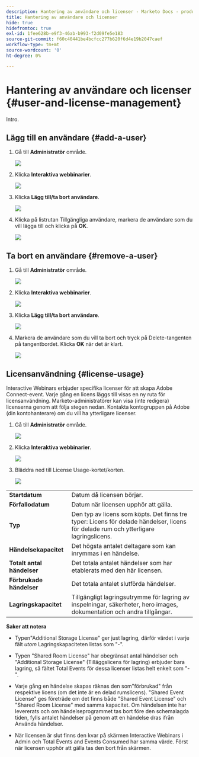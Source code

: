 ```yaml
---
description: Hantering av användare och licenser - Marketo Docs - produktdokumentation
title: Hantering av användare och licenser
hide: true
hidefromtoc: true
exl-id: 1fee628b-e9f3-46ab-b993-f2d09fe5e183
source-git-commit: f60c40441be4bcfcc277b620f6d4e19b2047caef
workflow-type: tm+mt
source-wordcount: '0'
ht-degree: 0%

---
```


# Hantering av användare och licenser {#user-and-license-management}

Intro.

## Lägg till en användare {#add-a-user}

1. Gå till **Administratör** område.

   ![](assets/user-and-license-management-1.png)

1. Klicka **Interaktiva webbinarier**.

   ![](assets/user-and-license-management-2.png)

1. Klicka **Lägg till/ta bort användare**.

   ![](assets/user-and-license-management-3.png)

1. Klicka på listrutan Tillgängliga användare, markera de användare som du vill lägga till och klicka på **OK**.

   ![](assets/user-and-license-management-4.png)

## Ta bort en användare {#remove-a-user}

1. Gå till **Administratör** område.

   ![](assets/user-and-license-management-5.png)

1. Klicka **Interaktiva webbinarier**.

   ![](assets/user-and-license-management-6.png)

1. Klicka **Lägg till/ta bort användare**.

   ![](assets/user-and-license-management-7.png)

1. Markera de användare som du vill ta bort och tryck på Delete-tangenten på tangentbordet. Klicka **OK** när det är klart.

   ![](assets/user-and-license-management-8.png)

## Licensanvändning {#license-usage}

Interactive Webinars erbjuder specifika licenser för att skapa Adobe Connect-event. Varje gång en licens läggs till visas en ny ruta för licensanvändning. Marketo-administratörer kan visa (inte redigera) licenserna genom att följa stegen nedan. Kontakta kontogruppen på Adobe (din kontohanterare) om du vill ha ytterligare licenser.

1. Gå till **Administratör** område.

   ![](assets/user-and-license-management-9.png)

1. Klicka **Interaktiva webbinarier**.

   ![](assets/user-and-license-management-10.png)

1. Bläddra ned till License Usage-kortet/korten.

   ![](assets/user-and-license-management-11.png)

<table> 
  <tr> 
   <td><b>Startdatum</b></td>
   <td>Datum då licensen börjar.</td>
  </tr>
  <tr> 
   <td><b>Förfallodatum</b></td>
   <td>Datum när licensen upphör att gälla.</td>
  </tr>
  <tr> 
   <td><b>Typ</b></td>
   <td>Den typ av licens som köpts. Det finns tre typer: Licens för delade händelser, licens för delade rum och ytterligare lagringslicens.</td>
  </tr>
  <tr> 
   <td><b>Händelsekapacitet</b></td>
   <td>Det högsta antalet deltagare som kan inrymmas i en händelse.</td>
  </tr>
  <tr> 
   <td><b>Totalt antal händelser</b></td>
   <td>Det totala antalet händelser som har etablerats med den här licensen.</td>
  </tr>
  <tr> 
   <td><b>Förbrukade händelser</b></td>
   <td>Det totala antalet slutförda händelser.</td>
  </tr>
  <tr> 
   <td><b>Lagringskapacitet</b></td>
   <td>Tillgängligt lagringsutrymme för lagring av inspelningar, säkerheter, hero images, dokumentation och andra tillgångar.</td>
  </tr>
  </tbody>
</table>

**Saker att notera**

* Typen&quot;Additional Storage License&quot; ger just lagring, därför värdet i varje fält _utom_ Lagringskapaciteten listas som &quot;-&quot;.

* Typen &quot;Shared Room License&quot; har obegränsat antal händelser och &quot;Additional Storage License&quot; (Tilläggslicens för lagring) erbjuder bara lagring, så fältet Total Events för dessa licenser listas helt enkelt som &quot;-&quot;.

* Varje gång en händelse skapas räknas den som&quot;förbrukad&quot; från respektive licens (om det inte är en delad rumslicens). &quot;Shared Event License&quot; ges företräde om det finns både &quot;Shared Event License&quot; och &quot;Shared Room License&quot; med samma kapacitet. Om händelsen inte har levererats och om händelseprogrammet tas bort före den schemalagda tiden, fylls antalet händelser på genom att en händelse dras ifrån Använda händelser.

* När licensen är slut finns den kvar på skärmen Interactive Webinars i Admin och Total Events and Events Consumed har samma värde. Först när licensen upphör att gälla tas den bort från skärmen.
